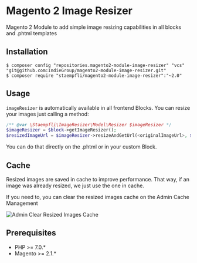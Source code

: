 # Magento 2 Image Resizer

Magento 2 Module to add simple image resizing capabilities in all blocks and .phtml templates

## Installation

```
$ composer config "repositories.magento2-module-image-resizer" "vcs" "git@github.com:IndieGroup/magento2-module-image-resizer.git"  
$ composer require "staempfli/magento2-module-image-resizer":"~2.0"
```

## Usage

`imageResizer` is automatically available in all frontend Blocks. 
You can resize your images just calling a method:

```php
/** @var \Staempfli\ImageResizer\Model\Resizer $imageResizer */
$imageResizer = $block->getImageResizer();
$resizedImageUrl = $imageResizer->resizeAndGetUrl(<originalImageUrl>, $width, $height, [$resizeSettings]); 
```

You can do that directly on the .phtml or in your custom Block.

## Cache

Resized images are saved in cache to improve performance. That way, if an image was already resized, we just use the one in cache.

If you need to, you can clear the resized images cache on the Admin Cache Management

![Admin Clear Resized Images Cache](docs/img/admin-clear-cache.png "Clear Resized Images Cache")

## Prerequisites

- PHP >= 7.0.*
- Magento >= 2.1.*
